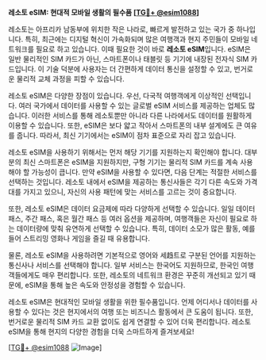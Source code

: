 **레소토 eSIM: 현대적 모바일 생활의 필수품 [[TG💪+ @esim1088](https://t.me/s/esim1088)]**

레소토는 아프리카 남동부에 위치한 작은 나라로, 빠르게 발전하고 있는 국가 중 하나입니다. 특히, 최근에는 디지털 혁신이 가속화되며 많은 여행객과 현지 주민들이 모바일 네트워크를 필요로 하고 있습니다. 이때 필요한 것이 바로 **레소토 eSIM**입니다. eSIM은 일반 물리적인 SIM 카드가 아닌, 스마트폰이나 태블릿 등 기기에 내장된 전자식 SIM 카드입니다. 이 기술 덕분에 사용자는 더 간편하게 데이터 통신을 설정할 수 있고, 번거로운 물리적 교체 과정을 피할 수 있습니다.

레소토 eSIM은 다양한 장점이 있습니다. 우선, 다국적 여행객에게 이상적인 선택입니다. 여러 국가에서 데이터를 사용할 수 있는 글로벌 eSIM 서비스를 제공하는 업체도 많습니다. 이러한 서비스를 통해 레소토뿐만 아니라 다른 나라에서도 데이터를 원활하게 이용할 수 있습니다. 또한, eSIM은 보다 얇고 작아서 스마트폰의 내부 설계에도 큰 여유를 줍니다. 따라서, 최신 기기에서는 eSIM이 점차 표준으로 자리 잡고 있습니다.

레소토 eSIM을 사용하기 위해서는 먼저 해당 기기를 지원하는지 확인해야 합니다. 대부분의 최신 스마트폰은 eSIM을 지원하지만, 구형 기기는 물리적 SIM 카드를 계속 사용해야 할 가능성이 큽니다. 만약 eSIM을 사용할 수 있다면, 다음 단계는 적절한 서비스를 선택하는 것입니다. 레소토 내에서 eSIM을 제공하는 통신사들은 각기 다른 속도와 가격대를 가지고 있으니, 자신의 사용 패턴에 맞는 서비스를 고르는 것이 중요합니다.

또한, 레소토 eSIM은 데이터 요금제에 따라 다양하게 선택할 수 있습니다. 일일 데이터 패스, 주간 패스, 혹은 월간 패스 등 여러 옵션을 제공하며, 여행객들은 자신이 필요로 하는 데이터량에 맞춰 유연하게 선택할 수 있습니다. 특히, 데이터 소모가 많은 활동, 예를 들어 스트리밍 영화나 게임을 즐길 때 유용합니다.

물론, 레소토 eSIM을 사용하려면 기본적으로 영어와 세趋트로 구분된 언어를 지원하는 통신사나 서비스를 선택해야 합니다. 일부 서비스는 한국어도 지원하므로, 한국인 여행객들에게도 매우 편리합니다. 또한, 레소토의 네트워크 환경은 꾸준히 개선되고 있기 때문에, eSIM을 통해 높은 속도와 안정성을 경험할 수 있습니다.

레소토 eSIM은 현대적인 모바일 생활을 위한 필수품입니다. 언제 어디서나 데이터를 사용할 수 있다는 것은 현지에서의 여행 또는 비즈니스 활동에서 큰 도움이 됩니다. 또한, 번거로운 물리적 SIM 카드 교환 없이도 쉽게 연결할 수 있어 더욱 편리합니다. 레소토 eSIM을 통해 현지의 다양한 경험을 더욱 스마트하게 즐겨보세요!

[[TG💪+ @esim1088](https://t.me/s/esim1088) ![Image](https://i.postimg.cc/Y0z9fWf4/image.png)]
